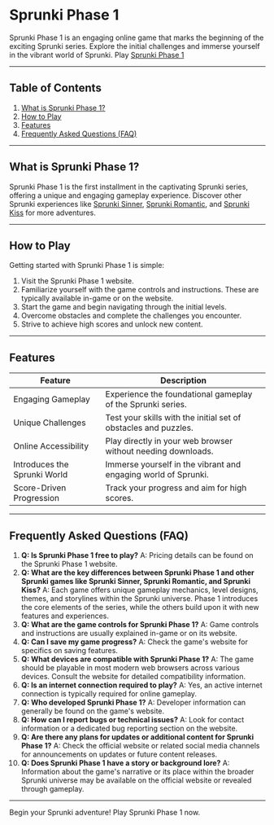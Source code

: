 # Sprunki Phase 1

Sprunki Phase 1 is an engaging online game that marks the beginning of the exciting Sprunki series. Explore the initial challenges and immerse yourself in the vibrant world of Sprunki. Play [Sprunki Phase 1](https://sprunki.es/sprunki-phase-1)


---

## Table of Contents

1. [What is Sprunki Phase 1?](#what-is-sprunki-phase-1)
2. [How to Play](#how-to-play)
3. [Features](#features)
4. [Frequently Asked Questions (FAQ)](#faq)


---

## What is Sprunki Phase 1? <a name="what-is-sprunki-phase-1"></a>

Sprunki Phase 1 is the first installment in the captivating Sprunki series, offering a unique and engaging gameplay experience.  Discover other Sprunki experiences like [Sprunki Sinner](https://sprunkiy.com/sprunki-sinner), [Sprunki Romantic](https://sprunkiy.com/sprunki-romantic), and [Sprunki Kiss](https://sprunkiy.com/sprunki-kiss-game) for more adventures.


---

## How to Play <a name="how-to-play"></a>

Getting started with Sprunki Phase 1 is simple:

1. Visit the Sprunki Phase 1 website.
2. Familiarize yourself with the game controls and instructions. These are typically available in-game or on the website.
3. Start the game and begin navigating through the initial levels.
4. Overcome obstacles and complete the challenges you encounter.
5. Strive to achieve high scores and unlock new content.



---

## Features <a name="features"></a>

| Feature | Description |
|---|---|
| Engaging Gameplay | Experience the foundational gameplay of the Sprunki series. |
| Unique Challenges | Test your skills with the initial set of obstacles and puzzles. |
| Online Accessibility | Play directly in your web browser without needing downloads. |
| Introduces the Sprunki World | Immerse yourself in the vibrant and engaging world of Sprunki. |
| Score-Driven Progression | Track your progress and aim for high scores. |


---

## Frequently Asked Questions (FAQ) <a name="faq"></a>

1. **Q: Is Sprunki Phase 1 free to play?** A:  Pricing details can be found on the Sprunki Phase 1 website.
2. **Q: What are the key differences between Sprunki Phase 1 and other Sprunki games like Sprunki Sinner, Sprunki Romantic, and Sprunki Kiss?** A:  Each game offers unique gameplay mechanics, level designs, themes, and storylines within the Sprunki universe.  Phase 1 introduces the core elements of the series, while the others build upon it with new features and experiences.
3. **Q: What are the game controls for Sprunki Phase 1?** A: Game controls and instructions are usually explained in-game or on its website.
4. **Q:  Can I save my game progress?** A: Check the game's website for specifics on saving features.
5. **Q: What devices are compatible with Sprunki Phase 1?** A:  The game should be playable in most modern web browsers across various devices. Consult the website for detailed compatibility information.
6. **Q:  Is an internet connection required to play?** A:  Yes, an active internet connection is typically required for online gameplay.
7. **Q: Who developed Sprunki Phase 1?** A: Developer information can generally be found on the game's website.
8. **Q: How can I report bugs or technical issues?** A: Look for contact information or a dedicated bug reporting section on the website.
9. **Q: Are there any plans for updates or additional content for Sprunki Phase 1?** A: Check the official website or related social media channels for announcements on updates or future content releases.
10. **Q: Does Sprunki Phase 1 have a story or background lore?** A:  Information about the game's narrative or its place within the broader Sprunki universe may be available on the official website or revealed through gameplay.



---


Begin your Sprunki adventure! Play Sprunki Phase 1 now.
